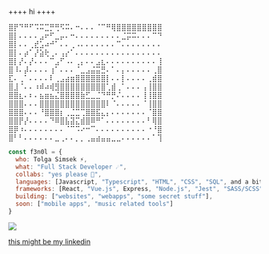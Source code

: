++++ hi ++++ 

⣿⡟⠙⠛⠋⠩⠭⣉⡛⢛⠫⠭⠄⠒⠄⠄⠄⠈⠉⠛⢿⣿⣿⣿⣿⣿⣿⣿⣿⣿
⣿⡇⠄⠄⠄⠄⣠⠖⠋⣀⡤⠄⠒⠄⠄⠄⠄⠄⠄⠄⠄⠄⣈⡭⠭⠄⠄⠄⠉⠙
⣿⡇⠄⠄⢀⣞⣡⠴⠚⠁⠄⠄⢀⠠⠄⠄⠄⠄⠄⠄⠄⠉⠄⠄⠄⠄⠄⠄⠄⠄
⣿⡇⠄⡴⠁⡜⣵⢗⢀⠄⢠⡔⠁⠄⠄⠄⠄⠄⠄⠄⠄⠄⠄⠄⠄⠄⠄⠄⠄⠄
⣿⡇⡜⠄⡜⠄⠄⠄⠉⣠⠋⠠⠄⢀⡄⠄⠄⣠⣆⠄⠄⠄⠄⠄⠄⠄⠄⠄⠄⢸
⣿⠸⠄⡼⠄⠄⠄⠄⢰⠁⠄⠄⠄⠈⣀⣠⣬⣭⣛⠄⠁⠄⡄⠄⠄⠄⠄⠄⢀⣿
⣏⠄⢀⠁⠄⠄⠄⠄⠇⢀⣠⣴⣶⣿⣿⣿⣿⣿⣿⡇⠄⠄⡇⠄⠄⠄⠄⢀⣾⣿
⣿⣸⠈⠄⠄⠰⠾⠴⢾⣻⣿⣿⣿⣿⣿⣿⣿⣿⣿⢁⣾⢀⠁⠄⠄⠄⢠⢸⣿⣿
⣿⣿⣆⠄⠆⠄⣦⣶⣦⣌⣿⣿⣿⣿⣷⣋⣀⣈⠙⠛⡛⠌⠄⠄⠄⠄⢸⢸⣿⣿
⣿⣿⣿⠄⠄⠄⣿⣿⣿⣿⣿⣿⣿⣿⣿⣿⣿⣿⣿⠇⠈⠄⠄⠄⠄⠄⠈⢸⣿⣿
⣿⣿⣿⠄⠄⠄⠘⣿⣿⣿⡆⢀⣈⣉⢉⣿⣿⣯⣄⡄⠄⠄⠄⠄⠄⠄⠄⠈⣿⣿
⣿⣿⡟⡜⠄⠄⠄⠄⠙⠿⣿⣧⣽⣍⣾⣿⠿⠛⠁⠄⠄⠄⠄⠄⠄⠄⠄⠃⢿⣿
⣿⡿⠰⠄⠄⠄⠄⠄⠄⠄⠄⠈⠉⠩⠔⠒⠉⠄⠄⠄⠄⠄⠄⠄⠄⠄⠄⠐⠘⣿
⣿⠃⠃⠄⠄⠄⠄⠄⠄⣀⢀⠄⠄⡀⡀⢀⣤⣴⣤⣤⣀⣀⠄⠄⠄⠄⠄⠄⠁⢹

```javascript
const f3n0l = {
  who: Tolga Simsek ⚡️,
  what: "Full Stack Developer ☄️",
  collabs: "yes please 💫",
  languages: [Javascript, "Typescript", "HTML", "CSS", "SQL", and a bit of luck],
  frameworks: [React, "Vue.js", Express, "Node.js", "Jest", "SASS/SCSS", "socket.io"],
  building: ["websites", "webapps", "some secret stuff"],
  soon: ["mobile apps", "music related tools"]
}
```


<img src="https://media.tenor.com/sv1KYfbNLwcAAAAC/anime-moon.gif">


<a href="https://www.linkedin.com/in/tolga-simsek-0b0a42203/" target=”_blank”>this might be my linkedin</a>

